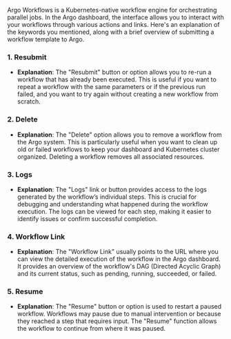 Argo Workflows is a Kubernetes-native workflow engine for orchestrating parallel jobs. In the Argo dashboard, the interface allows you to interact with your workflows through various actions and links. Here's an explanation of the keywords you mentioned, along with a brief overview of submitting a workflow template to Argo.

### 1. **Resubmit**

- **Explanation**: The "Resubmit" button or option allows you to re-run a workflow that has already been executed. This is useful if you want to repeat a workflow with the same parameters or if the previous run failed, and you want to try again without creating a new workflow from scratch.

### 2. **Delete**

- **Explanation**: The "Delete" option allows you to remove a workflow from the Argo system. This is particularly useful when you want to clean up old or failed workflows to keep your dashboard and Kubernetes cluster organized. Deleting a workflow removes all associated resources.

### 3. **Logs**

- **Explanation**: The "Logs" link or button provides access to the logs generated by the workflow’s individual steps. This is crucial for debugging and understanding what happened during the workflow execution. The logs can be viewed for each step, making it easier to identify issues or confirm successful completion.

### 4. **Workflow Link**

- **Explanation**: The "Workflow Link" usually points to the URL where you can view the detailed execution of the workflow in the Argo dashboard. It provides an overview of the workflow's DAG (Directed Acyclic Graph) and its current status, such as pending, running, succeeded, or failed.

### 5. **Resume**

- **Explanation**: The "Resume" button or option is used to restart a paused workflow. Workflows may pause due to manual intervention or because they reached a step that requires input. The "Resume" function allows the workflow to continue from where it was paused.

